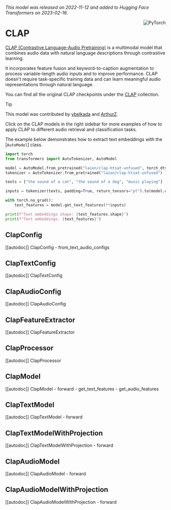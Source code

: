 <!--Copyright 2023 The HuggingFace Team. All rights reserved.

Licensed under the Apache License, Version 2.0 (the "License"); you may not use this file except in compliance with
the License. You may obtain a copy of the License at

http://www.apache.org/licenses/LICENSE-2.0

Unless required by applicable law or agreed to in writing, software distributed under the License is distributed on
an "AS IS" BASIS, WITHOUT WARRANTIES OR CONDITIONS OF ANY KIND, either express or implied. See the License for the
specific language governing permissions and limitations under the License.

⚠️ Note that this file is in Markdown but contain specific syntax for our doc-builder (similar to MDX) that may not be
rendered properly in your Markdown viewer.

-->
*This model was released on 2022-11-12 and added to Hugging Face Transformers on 2023-02-16.*

<div style="float: right;">
  <div class="flex flex-wrap space-x-1">
    <img alt="PyTorch" src="https://img.shields.io/badge/PyTorch-DE3412?style=flat&logo=pytorch&logoColor=white">
  </div>
</div>

# CLAP

[CLAP (Contrastive Language-Audio Pretraining)](https://huggingface.co/papers/2211.06687) is a multimodal model that combines audio data with natural language descriptions through contrastive learning.

It incorporates feature fusion and keyword-to-caption augmentation to process variable-length audio inputs and to improve performance. CLAP doesn't require task-specific training data and can learn meaningful audio representations through natural language.

You can find all the original CLAP checkpoints under the [CLAP](https://huggingface.co/collections/laion/clap-contrastive-language-audio-pretraining-65415c0b18373b607262a490) collection.

> [!TIP]
> This model was contributed by [ybelkada](https://huggingface.co/ybelkada) and [ArthurZ](https://huggingface.co/ArthurZ).
>
> Click on the CLAP models in the right sidebar for more examples of how to apply CLAP to different audio retrieval and classification tasks.

The example below demonstrates how to extract text embeddings with the [`AutoModel`] class.

<hfoptions id="usage">
<hfoption id="AutoModel">

```python
import torch
from transformers import AutoTokenizer, AutoModel

model = AutoModel.from_pretrained("laion/clap-htsat-unfused", torch_dtype=torch.float16, device_map="auto")
tokenizer = AutoTokenizer.from_pretrained("laion/clap-htsat-unfused")

texts = ["the sound of a cat", "the sound of a dog", "music playing"]

inputs = tokenizer(texts, padding=True, return_tensors="pt").to(model.device)

with torch.no_grad():
    text_features = model.get_text_features(**inputs)

print(f"Text embeddings shape: {text_features.shape}")
print(f"Text embeddings: {text_features}")
```

</hfoption>
</hfoptions>

## ClapConfig

[[autodoc]] ClapConfig
    - from_text_audio_configs

## ClapTextConfig

[[autodoc]] ClapTextConfig

## ClapAudioConfig

[[autodoc]] ClapAudioConfig

## ClapFeatureExtractor

[[autodoc]] ClapFeatureExtractor

## ClapProcessor

[[autodoc]] ClapProcessor

## ClapModel

[[autodoc]] ClapModel
    - forward
    - get_text_features
    - get_audio_features

## ClapTextModel

[[autodoc]] ClapTextModel
    - forward

## ClapTextModelWithProjection

[[autodoc]] ClapTextModelWithProjection
    - forward

## ClapAudioModel

[[autodoc]] ClapAudioModel
    - forward

## ClapAudioModelWithProjection

[[autodoc]] ClapAudioModelWithProjection
    - forward
